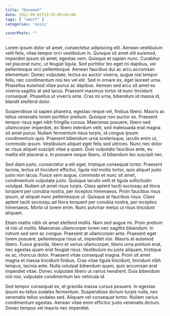```yaml
---
title: "Deneme5"
date: 2022-09-02T13:55:05+03:00
tags: [ "amorf" ]
categories: 'music'

coverPhoto: ""
---
```




Lorem ipsum dolor sit amet, consectetur adipiscing elit. Aenean vestibulum velit felis, vitae tempor orci vestibulum in. Quisque sit amet elit euismod, imperdiet ipsum sit amet, egestas sem. Quisque et sapien nunc. Curabitur vel placerat nunc, ut feugiat ligula. Sed porttitor leo eget mi dapibus, vel pellentesque orci pellentesque. Aenean faucibus dui ac arcu accumsan elementum. Donec vulputate, lectus eu auctor viverra, augue nisl tempor felis, nec condimentum nisi leo vel elit. Sed in ornare ex, eget laoreet urna. Phasellus euismod vitae purus ac dapibus. Aenean sed arcu sit amet ex viverra sagittis at sed lacus. Praesent maximus tortor id nunc tincidunt consequat. Phasellus ut viverra ante. Cras mi urna, bibendum id massa id, blandit eleifend dolor.

Suspendisse id sapien pharetra, egestas neque vel, finibus libero. Mauris ac tellus venenatis lorem porttitor pretium. Quisque non auctor ex. Praesent tempor risus eget nibh fringilla cursus. Maecenas posuere, libero sed ullamcorper imperdiet, ex libero interdum velit, sed malesuada erat magna sit amet purus. Nullam fermentum risus turpis, id congue ipsum condimentum quis. Praesent bibendum urna scelerisque, iaculis enim ut, commodo ipsum. Vestibulum aliquet eget felis sed ultrices. Nunc nec dolor ac risus aliquet suscipit vitae a quam. Duis vulputate faucibus ante, eu mattis elit placerat a. In posuere neque libero, id bibendum leo suscipit nec.

Sed diam justo, consectetur a elit eget, tristique consequat tortor. Praesent lacinia, lectus et tincidunt efficitur, ligula nisl mollis tortor, quis aliquet justo justo non lacus. Fusce sem augue, commodo et nunc sit amet, condimentum vulputate justo. Quisque iaculis velit et ligula sollicitudin volutpat. Nullam sit amet risus turpis. Class aptent taciti sociosqu ad litora torquent per conubia nostra, per inceptos himenaeos. Proin faucibus risus ipsum, at aliquet nunc pellentesque ut. Quisque at faucibus risus. Class aptent taciti sociosqu ad litora torquent per conubia nostra, per inceptos himenaeos. Morbi ut lorem enim. Nunc pulvinar metus ut risus tincidunt aliquam.

Etiam mattis nibh sit amet eleifend mollis. Nam sed augue mi. Proin pretium id nisi ut mollis. Maecenas ullamcorper lorem nec sagittis bibendum. In rutrum sed sem ac congue. Praesent at ullamcorper ante. Praesent eget lorem posuere, pellentesque risus ut, imperdiet nisi. Mauris at euismod libero. Fusce gravida, libero et varius ullamcorper, libero urna pretium erat, nec egestas quam erat feugiat risus. Vestibulum eu justo aliquam, tristique ex ac, rhoncus dolor. Praesent vitae consequat magna. Proin sit amet magna et massa tincidunt finibus. Cras vitae ligula tincidunt, tincidunt nibh tempus, lacinia ante. Nulla volutpat bibendum quam, quis accumsan erat imperdiet vitae. Donec vulputate libero ut varius hendrerit. Duis bibendum nisl nisi, vulputate condimentum leo vehicula id.

Sed tempor consequat ex, et gravida massa cursus posuere. In egestas ipsum eu tellus sodales fermentum. Suspendisse dictum turpis nulla, nec venenatis tellus sodales sed. Aliquam vel consequat tortor. Nullam varius condimentum egestas. Aenean vitae enim efficitur justo venenatis dictum. Donec tempus vel mauris nec imperdiet. 